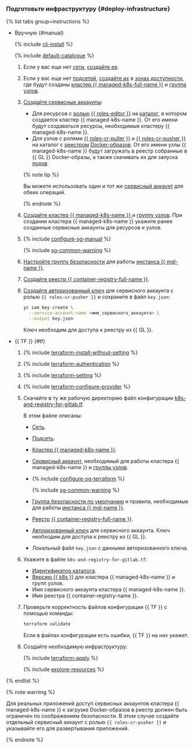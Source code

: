 ### Подготовьте инфраструктуру {#deploy-infrastructure}

{% list tabs group=instructions %}

- Вручную {#manual}

  {% include [cli-install](../../_includes/cli-install.md) %}

  {% include [default-catalogue](../../_includes/default-catalogue.md) %}

  1. Если у вас еще нет [сети](../../vpc/concepts/network.md#network), [создайте ее](../../vpc/operations/network-create.md).
  1. Если у вас еще нет [подсетей](../../vpc/concepts/network.md#subnet), [создайте их](../../vpc/operations/subnet-create.md) в [зонах доступности](../../overview/concepts/geo-scope.md), где будут созданы [кластер {{ managed-k8s-full-name }}](../../managed-kubernetes/concepts/index.md#kubernetes-cluster) и [группа узлов](../../managed-kubernetes/concepts/index.md#node-group).
  1. [Создайте сервисные аккаунты](../../iam/operations/sa/create.md):
     * Для ресурсов с [ролью](../../iam/concepts/access-control/roles.md) [{{ roles-editor }}](../../iam/roles-reference.md#editor) на [каталог](../../resource-manager/concepts/resources-hierarchy.md#folder), в котором создается кластер {{ managed-k8s-name }}. От его имени будут создаваться ресурсы, необходимые кластеру {{ managed-k8s-name }}.
     * Для узлов с ролями [{{ roles-cr-puller }}](../../container-registry/security/index.md#container-registry-images-puller) и [{{ roles-cr-pusher }}](../../container-registry/security/index.md#container-registry-images-pusher) на каталог с [реестром](../../container-registry/concepts/registry.md) [Docker-образов](../../container-registry/concepts/docker-image.md). От его имени узлы {{ managed-k8s-name }} будут загружать в реестр собранные в {{ GL }} Docker-образы, а также скачивать их для запуска [подов](../../managed-kubernetes/concepts/index.md#pod).

     {% note tip %}

     Вы можете использовать один и тот же [сервисный аккаунт](../../iam/concepts/users/service-accounts.md) для обеих операций.

     {% endnote %}

  1. [Создайте кластер {{ managed-k8s-name }} ](../../managed-kubernetes/operations/kubernetes-cluster/kubernetes-cluster-create.md#kubernetes-cluster-create) и [группу узлов](../../managed-kubernetes/operations/node-group/node-group-create.md). При создании кластера {{ managed-k8s-name }} укажите ранее созданные сервисные аккаунты для ресурсов и узлов.
  1. {% include [configure-sg-manual](../managed-kubernetes/security-groups/configure-sg-manual-lvl3.md) %}

        {% include [sg-common-warning](../managed-kubernetes/security-groups/sg-common-warning.md) %}

  1. [Настройте группу безопасности](../../managed-gitlab/operations/configure-security-group.md) для работы [инстанса {{ mgl-name }}](../../managed-gitlab/concepts/index.md#instance).
  1. [Создайте реестр {{ container-registry-full-name }}](../../container-registry/operations/registry/registry-create.md).
  1. [Создайте авторизованный ключ](../../iam/operations/authorized-key/create.md) для сервисного аккаунта с ролью `{{ roles-cr-pusher }}` и сохраните в файл `key.json`:

     ```bash
     yc iam key create \
       --service-account-name <имя_сервисного_аккаунта> \
       --output key.json
     ```

     Ключ необходим для доступа к реестру из {{ GL }}.

- {{ TF }} {#tf}

  1. {% include [terraform-install-without-setting](../../_includes/mdb/terraform/install-without-setting.md) %}
  1. {% include [terraform-authentication](../../_includes/mdb/terraform/authentication.md) %}
  1. {% include [terraform-setting](../../_includes/mdb/terraform/setting.md) %}
  1. {% include [terraform-configure-provider](../../_includes/mdb/terraform/configure-provider.md) %}

  1. Скачайте в ту же рабочую директорию файл конфигурации [k8s-and-registry-for-gitlab.tf](https://github.com/yandex-cloud/examples/blob/master/tutorials/terraform/managed-kubernetes/k8s-and-registry-for-gitlab.tf).

     В этом файле описаны:
     * [Сеть](../../vpc/concepts/network.md#network).
     * [Подсеть](../../vpc/concepts/network.md#subnet).
     * [Кластер {{ managed-k8s-name }}](../../managed-kubernetes/concepts/index.md#kubernetes-cluster).
     * [Сервисный аккаунт](../../iam/concepts/users/service-accounts.md), необходимый для работы кластера {{ managed-k8s-name }} и [группы узлов](../../managed-kubernetes/concepts/index.md#node-group).
     * {% include [configure-sg-terraform](../managed-kubernetes/security-groups/configure-sg-tf-with-audience-lvl3.md) %}

        {% include [sg-common-warning](../managed-kubernetes/security-groups/sg-common-warning.md) %}

     * [Группа безопасности по умолчанию](../../vpc/concepts/security-groups.md) и правила, необходимые для работы [инстанса {{ mgl-name }}](../../managed-gitlab/concepts/index.md#instance).
     * [Реестр](../../container-registry/concepts/registry.md) [{{ container-registry-full-name }}](../../container-registry/).
     * [Авторизованный ключ](../../iam/concepts/authorization/key.md) для сервисного аккаунта. Ключ необходим для доступа к реестру из {{ GL }}.
     * Локальный файл `key.json` с данными авторизованного ключа.
  1. Укажите в файле `k8s-and-registry-for-gitlab.tf`:
     * [Идентификатор каталога](../../resource-manager/operations/folder/get-id.md).
     * [Версию {{ k8s }}](../../managed-kubernetes/concepts/release-channels-and-updates.md) для кластера {{ managed-k8s-name }} и групп узлов.
     * Имя сервисного аккаунта кластера {{ managed-k8s-name }}.
     * Имя реестра {{ container-registry-name }}.
  1. Проверьте корректность файлов конфигурации {{ TF }} с помощью команды:

     ```bash
     terraform validate
     ```

     Если в файлах конфигурации есть ошибки, {{ TF }} на них укажет.
  1. Создайте необходимую инфраструктуру:

     {% include [terraform-apply](../../_includes/mdb/terraform/apply.md) %}

     {% include [explore-resources](../../_includes/mdb/terraform/explore-resources.md) %}

{% endlist %}

{% note warning %}

Для реальных приложений доступ сервисных аккаунтов кластера {{ managed-k8s-name }} к загрузке Docker-образов в реестр должен быть ограничен по соображениям безопасности. В этом случае создайте отдельный сервисный аккаунт с ролью `{{ roles-cr-pusher }}` и указывайте его для развертывания приложений.

{% endnote %}
